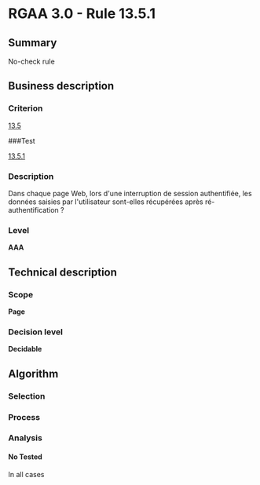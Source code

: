# RGAA 3.0 -  Rule 13.5.1

## Summary

No-check rule

## Business description

### Criterion

[13.5](http://references.modernisation.gouv.fr/referentiel-technique-0#crit-13-5)

###Test

[13.5.1](http://disic.github.io/rgaa_referentiel_en/RGAA3.0_Criteria_English_version_v1.html#test-13-5-1)

### Description

Dans chaque page Web, lors d'une interruption de session authentifi&eacute;e, les donn&eacute;es saisies par l'utilisateur sont-elles r&eacute;cup&eacute;r&eacute;es apr&egrave;s r&eacute;-authentification ?

### Level

**AAA**

## Technical description

### Scope

**Page**

### Decision level

**Decidable**

## Algorithm

### Selection

### Process

### Analysis

#### No Tested 

In all cases




